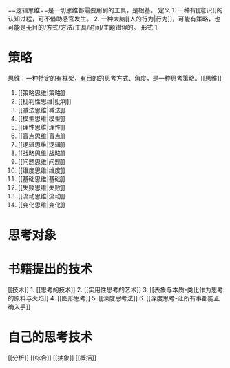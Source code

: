 ==逻辑思维==是一切思维都需要用到的工具，是根基。
定义
	1. 一种有[[意识]]的认知过程，可不借助感官发生。
	2. 一种大脑[[人的行为|行为]]，可能有策略，也可能是无目的/方式/方法/工具/时间/主题错误的。
形式
	1. 
# 策略
思维：一种特定的有框架，有目的的思考方式、角度，是一种思考策略。[[思维]]
1. [[策略思维|策略]] 
2. [[批判性思维|批判]] 
3. [[减法思维|减法]] 
4. [[模型思维|模型]] 
5. [[理性思维|理性]] 
6. [[盲点思维|盲点]] 
7. [[逻辑思维|逻辑]] 
8. [[战略思维|战略]] 
9. [[问题思维|问题]] 
10. [[维度思维|维度]] 
11. [[基础思维|基础]] 
12. [[失败思维|失败]] 
14. [[流动思维|流动]] 
15. [[变化思维|变化]] 

# 思考对象
# 书籍提出的技术
[[技术]] 
	1. [[思考的技术]] 
	2. [[实用性思考的艺术]] 
	3. [[表象与本质-类比作为思考的原料与火焰]] 
	4. [[图形思考]] 
	5. [[深度思考法]] 
	6. [[深度思考-让所有事都能正确入手]] 

# 自己的思考技术
[[分析]] 
[[综合]] 
[[抽象]] 
[[概括]] 